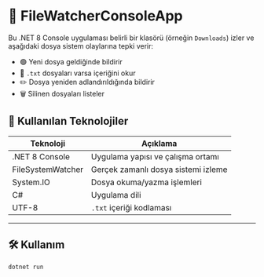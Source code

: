 # 📂 FileWatcherConsoleApp

Bu .NET 8 Console uygulaması belirli bir klasörü (örneğin `Downloads`) izler ve aşağıdaki dosya sistem olaylarına tepki verir:

- 🟢 Yeni dosya geldiğinde bildirir
- 📄 `.txt` dosyaları varsa içeriğini okur
- ✏️ Dosya yeniden adlandırıldığında bildirir
- 🗑️ Silinen dosyaları listeler

## 🧰 Kullanılan Teknolojiler

| Teknoloji        | Açıklama                             |
|------------------|--------------------------------------|
| .NET 8 Console   | Uygulama yapısı ve çalışma ortamı    |
| FileSystemWatcher| Gerçek zamanlı dosya sistemi izleme  |
| System.IO        | Dosya okuma/yazma işlemleri          |
| C#               | Uygulama dili                        |
| UTF-8            | `.txt` içeriği kodlaması             |

---

## 🛠 Kullanım

```bash
dotnet run
